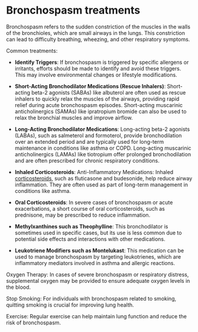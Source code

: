 [//]: # (source: ?)
[//]: # (tags: treatments)

# Bronchospasm treatments

Bronchospasm refers to the sudden constriction of the muscles in the walls of the bronchioles, which are small airways in the lungs. This constriction can lead to difficulty breathing, wheezing, and other respiratory symptoms.

Common treatments:

* **Identify Triggers**: If bronchospasm is triggered by specific allergens or irritants, efforts should be made to identify and avoid these triggers. This may involve environmental changes or lifestyle modifications.

* **Short-Acting Bronchodilator Medications (Rescue Inhalers)**: Short-acting beta-2 agonists (SABAs) like albuterol are often used as rescue inhalers to quickly relax the muscles of the airways, providing rapid relief during acute bronchospasm episodes. Short-acting muscarinic anticholinergics (SAMAs) like ipratropium bromide can also be used to relax the bronchial muscles and improve airflow.

* **Long-Acting Bronchodilator Medications**: Long-acting beta-2 agonists (LABAs), such as salmeterol and formoterol, provide bronchodilation over an extended period and are typically used for long-term maintenance in conditions like asthma or COPD. Long-acting muscarinic anticholinergics (LAMAs) like tiotropium offer prolonged bronchodilation and are often prescribed for chronic respiratory conditions.

* **Inhaled Corticosteroids**: Anti-Inflammatory Medications: Inhaled [corticosteroids](../corticosteroids/), such as fluticasone and budesonide, help reduce airway inflammation. They are often used as part of long-term management in conditions like asthma.

* **Oral Corticosteroids**: In severe cases of bronchospasm or acute exacerbations, a short course of oral corticosteroids, such as prednisone, may be prescribed to reduce inflammation.

* **Methylxanthines such as Theophylline**: This bronchodilator is sometimes used in specific cases, but its use is less common due to potential side effects and interactions with other medications.

* **Leukotriene Modifiers such as Montelukast**: This medication can be used to manage bronchospasm by targeting leukotrienes, which are inflammatory mediators involved in asthma and allergic reactions.

Oxygen Therapy: In cases of severe bronchospasm or respiratory distress, supplemental oxygen may be provided to ensure adequate oxygen levels in the blood.

Stop Smoking: For individuals with bronchospasm related to smoking, quitting smoking is crucial for improving lung health.

Exercise: Regular exercise can help maintain lung function and reduce the risk of bronchospasm.
